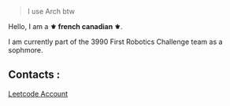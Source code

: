 > I use Arch btw

Hello, I am a **⚜️ french canadian ⚜️**.

I am currently part of the 3990 First Robotics Challenge team as a sophmore.

## Contacts :
  
  [Leetcode Account](https://leetcode.com/u/DjalLovesCode/)

<!--
**Djalcoding/Djalcoding** is a ✨ _special_ ✨ repository because its `README.md` (this file) appears on your GitHub profile.

Here are some ideas to get you started:

- 🔭 I’m currently working on ...
- 🌱 I’m currently learning ...
- 👯 I’m looking to collaborate on ...
- 🤔 I’m looking for help with ...
- 💬 Ask me about ...
- 📫 How to reach me: ...
- 😄 Pronouns: ...
- ⚡ Fun fact: ...
-->
